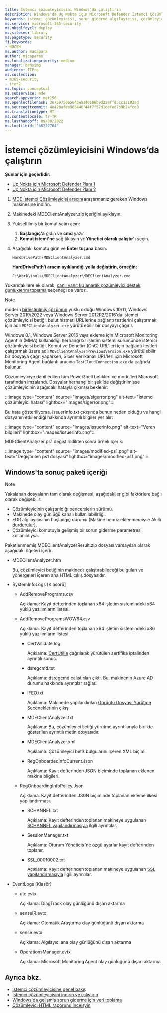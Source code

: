 ```yaml
---
title: İstemci çözümleyicisini Windows’da çalıştırın
description: Windows'da Uç Nokta için Microsoft Defender İstemci Çözümleyicisi'ni çalıştırmayı öğrenin.
keywords: istemci çözümleyicisi, sorun giderme algılayıcısı, çözümleyici, mdeanalyzer, windows
ms.service: microsoft-365-security
ms.mktglfcycl: deploy
ms.sitesec: library
ms.pagetype: security
f1.keywords:
- NOCSH
ms.author: macapara
author: mjcaparas
ms.localizationpriority: medium
manager: dansimp
audience: ITPro
ms.collection:
- m365-security
- tier2
ms.topic: conceptual
ms.subservice: mde
search.appverid: met150
ms.openlocfilehash: 3e75975065643e83401b6b9d22effe5cc12183ad
ms.sourcegitcommit: 4e42bafee965446f44f7f57d1defed2b9b24fce8
ms.translationtype: MT
ms.contentlocale: tr-TR
ms.lasthandoff: 09/30/2022
ms.locfileid: "68222704"
---
```

# <a name="run-the-client-analyzer-on-windows"></a>İstemci çözümleyicisini Windows’da çalıştırın

**Şunlar için geçerlidir:**
- [Uç Nokta için Microsoft Defender Planı 1](https://go.microsoft.com/fwlink/p/?linkid=2154037)
- [Uç Nokta için Microsoft Defender Planı 2](https://go.microsoft.com/fwlink/p/?linkid=2154037)

1. [MDE İstemci Çözümleyicisi aracını](https://aka.ms/mdatpanalyzer) araştırmanız gereken Windows makinesine indirin.

2. Makinedeki MDEClientAnalyzer.zip içeriğini ayıklayın.

3. Yükseltilmiş bir komut satırı açın:
    1. **Başlangıç'a** gidin ve **cmd** yazın.
    2. **Komut istemi'ne** sağ tıklayın ve **Yönetici olarak çalıştır'ı** seçin.

4. Aşağıdaki komutu girin ve **Enter tuşuna** basın:

   ```dos
   HardDrivePath\MDEClientAnalyzer.cmd
   ```

   **HardDrivePath'i aracın ayıklandığı yolla değiştirin, örneğin:**

   ```dos
   C:\Work\tools\MDEClientAnalyzer\MDEClientAnalyzer.cmd
   ```

Yukarıdakilere ek olarak, [canlı yanıt kullanarak çözümleyici destek günlüklerini toplama](troubleshoot-collect-support-log.md) seçeneği de vardır..

> [!NOTE]
> modern [birleştirilmiş çözümün](configure-server-endpoints.md#new-windows-server-2012-r2-and-2016-functionality-in-the-modern-unified-solution) yüklü olduğu Windows 10/11, Windows Server 2019/2022 veya Windows Server 2012R2/2016'da istemci çözümleyicisi betiği, bulut hizmeti URL'lerine bağlantı testlerini çalıştırmak için adlı `MDEClientAnalyzer.exe` yürütülebilir bir dosyayı çağırır.
>
> Windows 8.1, Windows Server 2016 veya ekleme için Microsoft Monitoring Agent'ın (MMA) kullanıldığı herhangi bir işletim sistemi sürümünde istemci çözümleyicisi betiği, Komut ve Denetim (CnC) URL'leri için bağlantı testleri çalıştırmak üzere adlı `MDEClientAnalyzerPreviousVersion.exe` yürütülebilir bir dosyaya çağrı yaparken, Siber Veri kanalı URL'leri için Microsoft Monitoring Agent bağlantı aracına `TestCloudConnection.exe` da çağrıda bulunur.


Çözümleyiciye dahil edilen tüm PowerShell betikleri ve modülleri Microsoft tarafından imzalandı.
Dosyalar herhangi bir şekilde değiştirilmişse çözümleyicinin aşağıdaki hatayla çıkması beklenir:

:::image type="content" source="images/sigerror.png" alt-text="İstemci çözümleyici hatası" lightbox="images/sigerror.png":::


Bu hata gösteriliyorsa, issuerInfo.txt çıkışında bunun neden olduğu ve hangi dosyanın etkilendiği hakkında ayrıntılı bilgiler yer alır:

:::image type="content" source="images/issuerinfo.png" alt-text="Veren bilgileri" lightbox="images/issuerinfo.png":::


MDEClientAnalyzer.ps1 değiştirildikten sonra örnek içerik:

:::image type="content" source="images/modified-ps1.png" alt-text="Değiştirilen ps1 dosyası" lightbox="images/modified-ps1.png":::



## <a name="result-package-contents-on-windows"></a>Windows'ta sonuç paketi içeriği

> [!NOTE]
> Yakalanan dosyaların tam olarak değişmesi, aşağıdakiler gibi faktörlere bağlı olarak değişebilir:
>
> - Çözümleyicinin çalıştırıldığı pencerelerin sürümü.
> - Makinede olay günlüğü kanalı kullanılabilirliği.
> - EDR algılayıcısının başlangıç durumu (Makine henüz eklenmemişse Akıllı durdurulur).
> - Çözümleyici komutuyla gelişmiş bir sorun giderme parametresi kullanıldıysa.

Paketlenmemiş MDEClientAnalyzerResult.zip dosyası varsayılan olarak aşağıdaki öğeleri içerir.

- MDEClientAnalyzer.htm

  Bu, çözümleyici betiğinin makinede çalıştırabileceği bulguları ve yönergeleri içeren ana HTML çıkış dosyasıdır.

- SystemInfoLogs \[Klasörü\]
  - AddRemovePrograms.csv

    Açıklama: Kayıt defterinden toplanan x64 işletim sistemindeki x64 yüklü yazılımların listesi.

  - AddRemoveProgramsWOW64.csv

    Açıklama: Kayıt defterinden toplanan x64 işletim sistemindeki x86 yüklü yazılımların listesi.

    - CertValidate.log

      Açıklama: [CertUtil'e](/windows-server/administration/windows-commands/certutil) çağrılarak yürütülen sertifika iptalinden ayrıntılı sonuç.

    - dsregcmd.txt

      Açıklama: [dsregcmd](/azure/active-directory/devices/troubleshoot-device-dsregcmd) çalıştırılan çıktı. Bu, makinenin Azure AD durumu hakkında ayrıntılar sağlar.

    - IFEO.txt

      Açıklama: Makinede yapılandırılan [Görüntü Dosyası Yürütme Seçeneklerinin](/previous-versions/windows/desktop/xperf/image-file-execution-options) çıkışı

    - MDEClientAnalyzer.txt

      Açıklama: Bu, çözümleyici betiği yürütme ayrıntılarıyla birlikte gösterilen ayrıntılı metin dosyasıdır.

    - MDEClientAnalyzer.xml

      Açıklama: Çözümleyici betik bulgularını içeren XML biçimi.

    - RegOnboardedInfoCurrent.Json

      Açıklama: Kayıt defterinden JSON biçiminde toplanan eklenen makine bilgileri.

  - RegOnboardingInfoPolicy.Json

    Açıklama: Kayıt defterinden JSON biçiminde toplanan ekleme ilkesi yapılandırması.

    - SCHANNEL.txt

      Açıklama: Kayıt defterinden toplanan makineye uygulanan [SCHANNEL yapılandırmasıyla](/windows-server/security/tls/manage-tls) ilgili ayrıntılar.

    - SessionManager.txt

      Açıklama: Oturum Yöneticisi'ne özgü ayarlar kayıt defterinden toplanır.

    - SSL_00010002.txt

      Açıklama: Kayıt defterinden toplanan makineye uygulanan [SSL yapılandırmasıyla](/windows-server/security/tls/manage-tls) ilgili ayrıntılar.

- EventLogs [Klasör]

  - utc.evtx

    Açıklama: DiagTrack olay günlüğünü dışarı aktarma

  - senseIR.evtx

    Açıklama: Otomatik Araştırma olay günlüğünü dışarı aktarma

  - sense.evtx

    Açıklama: Algılayıcı ana olay günlüğünü dışarı aktarma

  - OperationsManager.evtx

    Açıklama: Microsoft Monitoring Agent olay günlüğünü dışarı aktarma




## <a name="see-also"></a>Ayrıca bkz.

- [İstemci çözümleyicisine genel bakış](overview-client-analyzer.md)
- [İstemci çözümleyicisini indirin ve çalıştırın](download-client-analyzer.md)
- [Windows'da gelişmiş sorun giderme için veri toplama](data-collection-analyzer.md)
- [Çözümleyici HTML raporunu inceleyin](analyzer-report.md)

